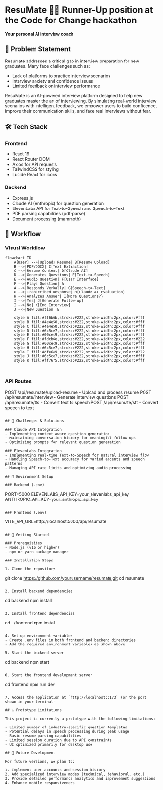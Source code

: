 # ResuMate  🎉🎉  Runner-Up position at the Code for Change hackathon 

**Your personal AI interview coach**

## 📝 Problem Statement

Resumate addresses a critical gap in interview preparation for new graduates. Many face challenges such as:

- Lack of platforms to practice interview scenarios
- Interview anxiety and confidence issues
- Limited feedback on interview performance

ResuMate is an AI-powered interview platform designed to help new graduates master the art of interviewing. By simulating real-world interview scenarios with intelligent feedback, we empower users to build confidence, improve their communication skills, and face real interviews without fear.


## 🛠️ Tech Stack


### Frontend
- React 19
- React Router DOM
- Axios for API requests
- TailwindCSS for styling
- Lucide React for icons

### Backend
- Express.js
- Claude AI (Anthropic) for question generation
- ElevenLabs API for Text-to-Speech and Speech-to-Text
- PDF parsing capabilities (pdf-parse)
- Document processing (mammoth)

## 🔄 Workflow

### Visual Workflow

```mermaid
flowchart TD
    A[User] -->|Uploads Resume| B[Resume Upload]
    B -->|PDF/DOCX| C[Text Extraction]
    C -->|Resume Content| D[Claude AI]
    D -->|Generates Questions| E[Text-to-Speech]
    E -->|Audio Question| F[User Interface]
    F -->|Plays Question| A
    A -->|Responds Verbally| G[Speech-to-Text]
    G -->|Transcribed Response| H[Claude AI Evaluation]
    H -->|Analyzes Answer| I{More Questions?}
    I -->|Yes| J[Generate Follow-up]
    I -->|No| K[End Interview]
    J -->|New Question| E
    
    style A fill:#ff6b6b,stroke:#222,stroke-width:2px,color:#fff
    style B fill:#4e4e50,stroke:#222,stroke-width:2px,color:#fff
    style C fill:#4e4e50,stroke:#222,stroke-width:2px,color:#fff
    style D fill:#6c5ce7,stroke:#222,stroke-width:2px,color:#fff
    style E fill:#00cec9,stroke:#222,stroke-width:2px,color:#fff
    style F fill:#fdcb6e,stroke:#222,stroke-width:2px,color:#222
    style G fill:#00cec9,stroke:#222,stroke-width:2px,color:#fff
    style H fill:#6c5ce7,stroke:#222,stroke-width:2px,color:#fff
    style I fill:#dfe6e9,stroke:#222,stroke-width:2px,color:#222
    style J fill:#6c5ce7,stroke:#222,stroke-width:2px,color:#fff
    style K fill:#ff7675,stroke:#222,stroke-width:2px,color:#fff



```
### API Routes
POST /api/resumate/upload-resume - Upload and process resume
POST /api/resumate/interview - Generate interview questions
POST /api/resumate/tts - Convert text to speech
POST /api/resumate/stt - Convert speech to text
```

## 🧩 Challenges & Solutions

### Claude API Integration
- Implementing context-aware question generation
- Maintaining conversation history for meaningful follow-ups
- Optimizing prompts for relevant question generation

### ElevenLabs Integration
- Implementing real-time Text-to-Speech for natural interview flow
- Handling Speech-to-Text accuracy for varied accents and speech patterns
- Managing API rate limits and optimizing audio processing

## 🔐 Environment Setup

### Backend (.env)
```
PORT=5000
ELEVENLABS_API_KEY=your_elevenlabs_api_key
ANTHROPIC_API_KEY=your_anthropic_api_key
```

### Frontend (.env)
```
VITE_API_URL=http://localhost:5000/api/resumate
```

## 🚀 Getting Started

### Prerequisites
- Node.js (v16 or higher)
- npm or yarn package manager

### Installation Steps

1. Clone the repository
   ```
   git clone https://github.com/yourusername/resumate.git
   cd resumate
   ```

2. Install backend dependencies
   ```
   cd backend
   npm install
   ```

3. Install frontend dependencies
   ```
   cd ../frontend
   npm install
   ```

4. Set up environment variables
   - Create .env files in both frontend and backend directories
   - Add the required environment variables as shown above

5. Start the backend server
   ```
   cd backend
   npm start
   ```

6. Start the frontend development server
   ```
   cd frontend
   npm run dev
   ```

7. Access the application at `http://localhost:5173` (or the port shown in your terminal)

## ⚠️ Prototype Limitations

This project is currently a prototype with the following limitations:

- Limited number of industry-specific question templates
- Potential delays in speech processing during peak usage
- Basic resume parsing capabilities
- Limited session duration due to API constraints
- UI optimized primarily for desktop use

## 🔮 Future Development

For future versions, we plan to:

1. Implement user accounts and session history
2. Add specialized interview modes (technical, behavioral, etc.)
3. Provide detailed performance analytics and improvement suggestions
4. Enhance mobile responsiveness

